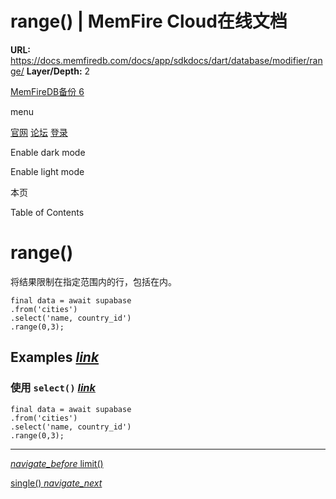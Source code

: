 # range() | MemFire Cloud在线文档

**URL:** https://docs.memfiredb.com/docs/app/sdkdocs/dart/database/modifier/range/
**Layer/Depth:** 2

[MemFireDB备份 6](/)

menu

[官网](https://memfiredb.com/)
[论坛](https://community.memfiredb.com/)
[登录](https://cloud.memfiredb.com/auth/login)

Enable dark mode

Enable light mode

本页

Table of Contents

# range()

将结果限制在指定范围内的行，包括在内。

```
final data = await supabase
.from('cities')
.select('name, country_id')
.range(0,3);
```

## Examples [*link*](#examples)

### 使用 `select()` [*link*](#%e4%bd%bf%e7%94%a8-select)

```
final data = await supabase
.from('cities')
.select('name, country_id')
.range(0,3);
```

---

[*navigate\_before* limit()](/docs/app/sdkdocs/dart/database/modifier/limit/)

[single() *navigate\_next*](/docs/app/sdkdocs/dart/database/modifier/single/)